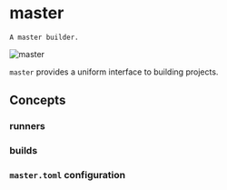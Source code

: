 master
======

```
A master builder.
```

![master](http://vignette3.wikia.nocookie.net/lego/images/9/97/VitruviusTheAwesome.jpg/revision/latest?cb=20131123165335)

`master` provides a uniform interface to building projects.

Concepts
--------

### runners

### builds

### `master.toml` configuration
